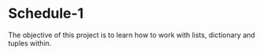# Schedule-1
The objective of this project is to learn how to work with lists, dictionary and tuples within.
